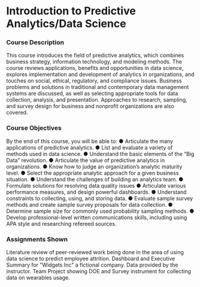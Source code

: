 # Introduction to Predictive Analytics/Data Science

### Course Description
This course introduces the field of predictive analytics, which combines business strategy, information technology, and modeling methods. The course reviews applications, benefits and opportunities in data science, explores implementation and development of analytics in organizations, and touches on social, ethical, regulatory, and compliance issues. Business problems and solutions in traditional and contemporary data management systems are discussed, as well as selecting appropriate tools for data collection, analysis, and presentation. Approaches to research, sampling, and survey design for business and nonprofit organizations are also covered.

### Course Objectives
By the end of this course, you will be able to:
● Articulate the many applications of predictive analytics.
● List and evaluate a variety of methods used in data science.
● Understand the basic elements of the “Big Data” revolution.
● Articulate the value of predictive analytics in organizations.
● Know how to judge an organization’s analytic maturity level.
● Select the appropriate analytic approach for a given business situation.
● Understand the challenges of building an analytics team.
● Formulate solutions for resolving data quality issues
● Articulate various performance measures, and design powerful dashboards.
● Understand constraints to collecting, using, and storing data.
● Evaluate sample survey methods and create sample survey proposals for data
collection.
● Determine sample size for commonly used probability sampling methods.
● Develop professional-level written communications skills, including using APA style and
researching refereed sources.

### Assignments Shown
Literature review of peer-reviewed work being done in the area of using data science to predict employee attrition.
Dashboard and Executive Summary for "Widgets Inc" a fictional company.  Data provided by the instructor.
Team Project showing DOE and Survey instrument for collecting data on wearables usage.

